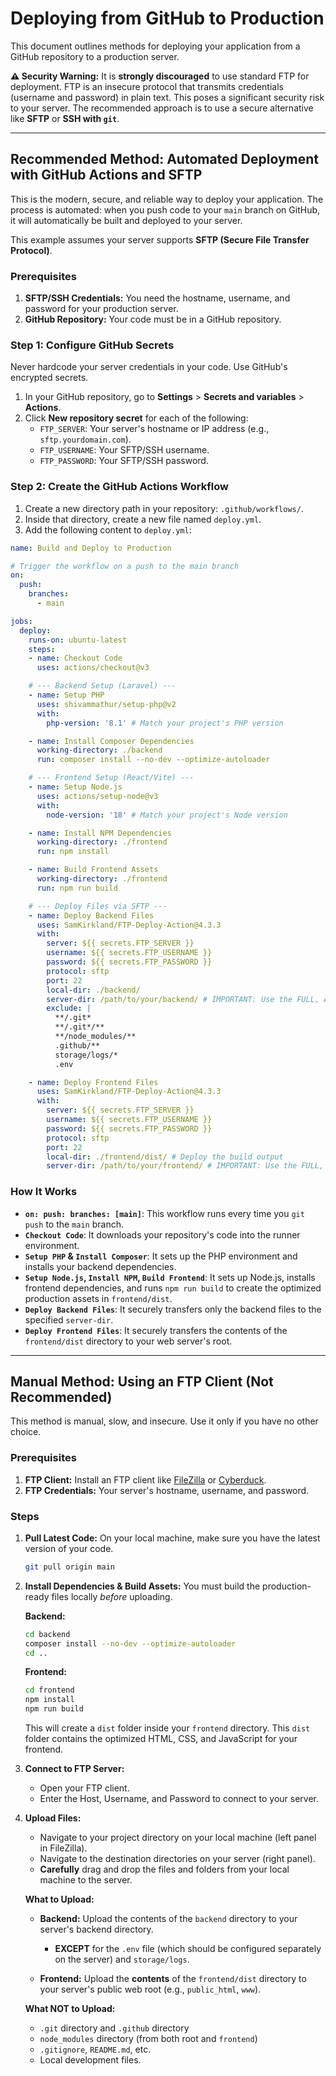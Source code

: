 # Deploying from GitHub to Production

This document outlines methods for deploying your application from a GitHub repository to a production server.

**⚠️ Security Warning:** It is **strongly discouraged** to use standard FTP for deployment. FTP is an insecure protocol that transmits credentials (username and password) in plain text. This poses a significant security risk to your server. The recommended approach is to use a secure alternative like **SFTP** or **SSH with `git`**.

---

## Recommended Method: Automated Deployment with GitHub Actions and SFTP

This is the modern, secure, and reliable way to deploy your application. The process is automated: when you push code to your `main` branch on GitHub, it will automatically be built and deployed to your server.

This example assumes your server supports **SFTP (Secure File Transfer Protocol)**.

### Prerequisites

1.  **SFTP/SSH Credentials:** You need the hostname, username, and password for your production server.
2.  **GitHub Repository:** Your code must be in a GitHub repository.

### Step 1: Configure GitHub Secrets

Never hardcode your server credentials in your code. Use GitHub's encrypted secrets.

1.  In your GitHub repository, go to **Settings** > **Secrets and variables** > **Actions**.
2.  Click **New repository secret** for each of the following:
    *   `FTP_SERVER`: Your server's hostname or IP address (e.g., `sftp.yourdomain.com`).
    *   `FTP_USERNAME`: Your SFTP/SSH username.
    *   `FTP_PASSWORD`: Your SFTP/SSH password.

### Step 2: Create the GitHub Actions Workflow

1.  Create a new directory path in your repository: `.github/workflows/`.
2.  Inside that directory, create a new file named `deploy.yml`.
3.  Add the following content to `deploy.yml`:

```yaml
name: Build and Deploy to Production

# Trigger the workflow on a push to the main branch
on:
  push:
    branches:
      - main

jobs:
  deploy:
    runs-on: ubuntu-latest
    steps:
    - name: Checkout Code
      uses: actions/checkout@v3

    # --- Backend Setup (Laravel) ---
    - name: Setup PHP
      uses: shivammathur/setup-php@v2
      with:
        php-version: '8.1' # Match your project's PHP version

    - name: Install Composer Dependencies
      working-directory: ./backend
      run: composer install --no-dev --optimize-autoloader

    # --- Frontend Setup (React/Vite) ---
    - name: Setup Node.js
      uses: actions/setup-node@v3
      with:
        node-version: '18' # Match your project's Node version

    - name: Install NPM Dependencies
      working-directory: ./frontend
      run: npm install

    - name: Build Frontend Assets
      working-directory: ./frontend
      run: npm run build

    # --- Deploy Files via SFTP ---
    - name: Deploy Backend Files
      uses: SamKirkland/FTP-Deploy-Action@4.3.3
      with:
        server: ${{ secrets.FTP_SERVER }}
        username: ${{ secrets.FTP_USERNAME }}
        password: ${{ secrets.FTP_PASSWORD }}
        protocol: sftp
        port: 22
        local-dir: ./backend/
        server-dir: /path/to/your/backend/ # IMPORTANT: Use the FULL, ABSOLUTE path on your server.
        exclude: |
          **/.git*
          **/.git*/**
          **/node_modules/**
          .github/**
          storage/logs/*
          .env

    - name: Deploy Frontend Files
      uses: SamKirkland/FTP-Deploy-Action@4.3.3
      with:
        server: ${{ secrets.FTP_SERVER }}
        username: ${{ secrets.FTP_USERNAME }}
        password: ${{ secrets.FTP_PASSWORD }}
        protocol: sftp
        port: 22
        local-dir: ./frontend/dist/ # Deploy the build output
        server-dir: /path/to/your/frontend/ # IMPORTANT: Use the FULL, ABSOLUTE path (e.g., /home/your-user/public_html/)

```

### How It Works

*   **`on: push: branches: [main]`**: This workflow runs every time you `git push` to the `main` branch.
*   **`Checkout Code`**: It downloads your repository's code into the runner environment.
*   **`Setup PHP` & `Install Composer`**: It sets up the PHP environment and installs your backend dependencies.
*   **`Setup Node.js`, `Install NPM`, `Build Frontend`**: It sets up Node.js, installs frontend dependencies, and runs `npm run build` to create the optimized production assets in `frontend/dist`.
*   **`Deploy Backend Files`**: It securely transfers only the backend files to the specified `server-dir`.
*   **`Deploy Frontend Files`**: It securely transfers the contents of the `frontend/dist` directory to your web server's root.

---

## Manual Method: Using an FTP Client (Not Recommended)

This method is manual, slow, and insecure. Use it only if you have no other choice.

### Prerequisites

1.  **FTP Client:** Install an FTP client like [FileZilla](https://filezilla-project.org/) or [Cyberduck](https://cyberduck.io/).
2.  **FTP Credentials:** Your server's hostname, username, and password.

### Steps

1.  **Pull Latest Code:** On your local machine, make sure you have the latest version of your code.
    ```bash
    git pull origin main
    ```

2.  **Install Dependencies & Build Assets:** You must build the production-ready files locally *before* uploading.
    
    **Backend:**
    ```bash
    cd backend
    composer install --no-dev --optimize-autoloader
    cd ..
    ```

    **Frontend:**
    ```bash
    cd frontend
    npm install
    npm run build
    ```
    This will create a `dist` folder inside your `frontend` directory. This `dist` folder contains the optimized HTML, CSS, and JavaScript for your frontend.

3.  **Connect to FTP Server:**
    *   Open your FTP client.
    *   Enter the Host, Username, and Password to connect to your server.

4.  **Upload Files:**
    *   Navigate to your project directory on your local machine (left panel in FileZilla).
    *   Navigate to the destination directories on your server (right panel).
    *   **Carefully** drag and drop the files and folders from your local machine to the server.

    **What to Upload:**

    *   **Backend:** Upload the contents of the `backend` directory to your server's backend directory.
        *   **EXCEPT** for the `.env` file (which should be configured separately on the server) and `storage/logs`.

    *   **Frontend:** Upload the **contents** of the `frontend/dist` directory to your server's public web root (e.g., `public_html`, `www`).

    **What NOT to Upload:**
    *   `.git` directory and `.github` directory
    *   `node_modules` directory (from both root and `frontend`)
    *   `.gitignore`, `README.md`, etc.
    *   Local development files.
